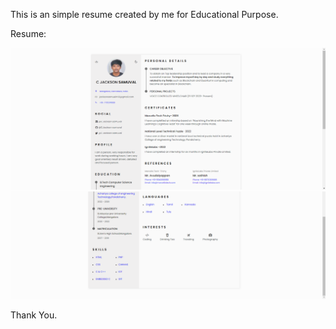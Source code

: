 This is an simple resume created by me for Educational Purpose.

Resume:

![Image Alt](https://github.com/jacksonsamuval/ResumeWeb/blob/1931b6a49c01194cf86aee79ed1484a0d15e9dc0/resume/Screenshot%202024-10-23%20203525.png)
![Image Alt](https://github.com/jacksonsamuval/ResumeWeb/blob/5a8a7069b2cc92e8c2c2ac7ccbec7e9c96fd5a1f/resume/Screenshot%202024-10-23%20204053.png)

Thank You.

